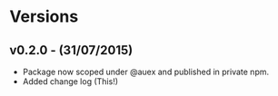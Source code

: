 # Versions

## v0.2.0 - (31/07/2015)

* Package now scoped under @auex and published in private npm.
* Added change log (This!)
